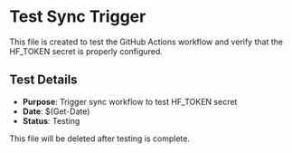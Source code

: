 # Test Sync Trigger

This file is created to test the GitHub Actions workflow and verify that the HF_TOKEN secret is properly configured.

## Test Details
- **Purpose**: Trigger sync workflow to test HF_TOKEN secret
- **Date**: $(Get-Date)
- **Status**: Testing

This file will be deleted after testing is complete.
